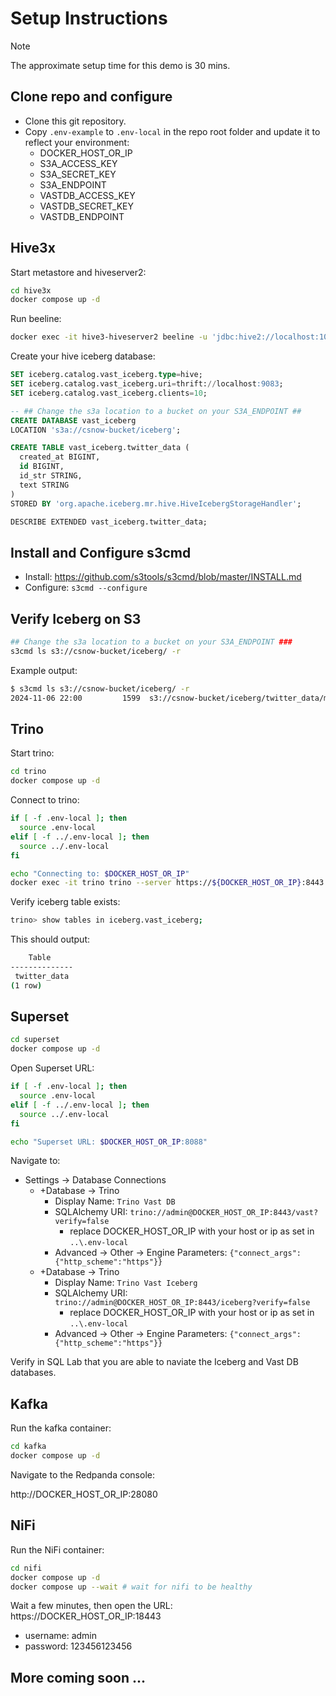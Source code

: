 # Setup Instructions

> [!NOTE]
> The approximate setup time for this demo is 30 mins.

## Clone repo and configure

- Clone this git repository.
- Copy `.env-example` to `.env-local` in the repo root folder and update it to reflect your environment:
  - DOCKER_HOST_OR_IP
  - S3A_ACCESS_KEY
  - S3A_SECRET_KEY
  - S3A_ENDPOINT
  - VASTDB_ACCESS_KEY
  - VASTDB_SECRET_KEY
  - VASTDB_ENDPOINT

## Hive3x 

Start metastore and hiveserver2:

```bash
cd hive3x
docker compose up -d
```

Run beeline:

```bash
docker exec -it hive3-hiveserver2 beeline -u 'jdbc:hive2://localhost:10000/'
```

Create your hive iceberg database:

```sql
SET iceberg.catalog.vast_iceberg.type=hive;
SET iceberg.catalog.vast_iceberg.uri=thrift://localhost:9083;
SET iceberg.catalog.vast_iceberg.clients=10;

-- ## Change the s3a location to a bucket on your S3A_ENDPOINT ##
CREATE DATABASE vast_iceberg
LOCATION 's3a://csnow-bucket/iceberg';

CREATE TABLE vast_iceberg.twitter_data (
  created_at BIGINT,
  id BIGINT,
  id_str STRING,
  text STRING
)
STORED BY 'org.apache.iceberg.mr.hive.HiveIcebergStorageHandler';

DESCRIBE EXTENDED vast_iceberg.twitter_data;
```

## Install and Configure s3cmd

- Install: https://github.com/s3tools/s3cmd/blob/master/INSTALL.md
- Configure: `s3cmd --configure`

## Verify Iceberg on S3

```bash
## Change the s3a location to a bucket on your S3A_ENDPOINT ###
s3cmd ls s3://csnow-bucket/iceberg/ -r
```

Example output:

```bash
$ s3cmd ls s3://csnow-bucket/iceberg/ -r
2024-11-06 22:00         1599  s3://csnow-bucket/iceberg/twitter_data/metadata/00000-d098452f-a8ac-4b8d-bfd4-2d25fa5c17bd.metadata.json
```

## Trino

Start trino:

```bash
cd trino
docker compose up -d
```

Connect to trino:

```bash
if [ -f .env-local ]; then
  source .env-local
elif [ -f ../.env-local ]; then
  source ../.env-local
fi

echo "Connecting to: $DOCKER_HOST_OR_IP"
docker exec -it trino trino --server https://${DOCKER_HOST_OR_IP}:8443 --insecure
```

Verify iceberg table exists:

```bash
trino> show tables in iceberg.vast_iceberg;
```

This should output:

```bash
    Table
--------------
 twitter_data
(1 row)
```

## Superset

```bash
cd superset
docker compose up -d
```

Open Superset URL:

```bash
if [ -f .env-local ]; then
  source .env-local
elif [ -f ../.env-local ]; then
  source ../.env-local
fi

echo "Superset URL: $DOCKER_HOST_OR_IP:8088"
```

Navigate to:

- Settings -> Database Connections
  - +Database -> Trino
    - Display Name: `Trino Vast DB`
    - SQLAlchemy URI: `trino://admin@DOCKER_HOST_OR_IP:8443/vast?verify=false`
      - replace DOCKER_HOST_OR_IP with your host or ip as set in `..\.env-local`
    - Advanced -> Other -> Engine Parameters: `{"connect_args":{"http_scheme":"https"}}`
  - +Database -> Trino
    - Display Name: `Trino Vast Iceberg`
    - SQLAlchemy URI: `trino://admin@DOCKER_HOST_OR_IP:8443/iceberg?verify=false`
      - replace DOCKER_HOST_OR_IP with your host or ip as set in `..\.env-local`
    - Advanced -> Other -> Engine Parameters: `{"connect_args":{"http_scheme":"https"}}`
   
Verify in SQL Lab that you are able to naviate the Iceberg and Vast DB databases.

## Kafka

Run the kafka container:

```bash
cd kafka
docker compose up -d
```

Navigate to the Redpanda console:

http://DOCKER_HOST_OR_IP:28080

## NiFi

Run the NiFi container:

```bash
cd nifi
docker compose up -d
docker compose up --wait # wait for nifi to be healthy
```

Wait a few minutes, then open the URL: https://DOCKER_HOST_OR_IP:18443

- username: admin
- password: 123456123456

## More coming soon ...
